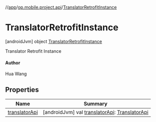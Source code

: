 //[app](../../../index.md)/[op.mobile.project.api](../index.md)/[TranslatorRetrofitInstance](index.md)



# TranslatorRetrofitInstance  
 [androidJvm] object [TranslatorRetrofitInstance](index.md)

Translator Retrofit Instance



#### Author  


Hua Wang

   


## Properties  
  
|  Name |  Summary | 
|---|---|
| <a name="op.mobile.project.api/TranslatorRetrofitInstance/translatorApi/#/PointingToDeclaration/"></a>[translatorApi](translator-api.md)| <a name="op.mobile.project.api/TranslatorRetrofitInstance/translatorApi/#/PointingToDeclaration/"></a> [androidJvm] val [translatorApi](translator-api.md): [TranslatorApi](../-translator-api/index.md)   <br>|

